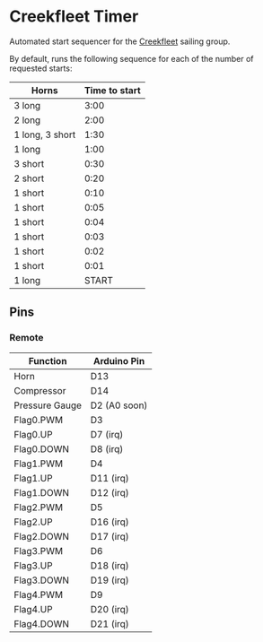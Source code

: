 Creekfleet Timer
================

Automated start sequencer for the [Creekfleet](https://creekfleet.org) sailing group.

By default, runs the following sequence for each of the number of requested starts:

| Horns             | Time to start |
| ----------------- | ------------- |
| 3 long            | 3:00          |
| 2 long            | 2:00          |
| 1 long, 3 short   | 1:30          |
| 1 long            | 1:00          |
| 3 short           | 0:30          |
| 2 short           | 0:20          |
| 1 short           | 0:10          |
| 1 short           | 0:05          |
| 1 short           | 0:04          |
| 1 short           | 0:03          |
| 1 short           | 0:02          |
| 1 short           | 0:01          |
| 1 long            | START         |

## Pins

### Remote

| Function      | Arduino Pin |
| ------------- | ----------- |
| Horn          | D13         |
| Compressor    | D14         |
| Pressure Gauge| D2 (A0 soon)|
| Flag0.PWM     | D3          |
| Flag0.UP      | D7  (irq)   |
| Flag0.DOWN    | D8  (irq)   |
| Flag1.PWM     | D4          |
| Flag1.UP      | D11 (irq)   |
| Flag1.DOWN    | D12 (irq)   |
| Flag2.PWM     | D5          |
| Flag2.UP      | D16 (irq)   |
| Flag2.DOWN    | D17 (irq)   |
| Flag3.PWM     | D6          |
| Flag3.UP      | D18 (irq)   |
| Flag3.DOWN    | D19 (irq)   |
| Flag4.PWM     | D9          |
| Flag4.UP      | D20 (irq)   |
| Flag4.DOWN    | D21 (irq)   |